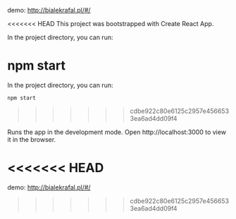 demo: http://bialekrafal.pl/#/

<<<<<<< HEAD
This project was bootstrapped with Create React App.

In the project directory, you can run:

npm start
=======
In the project directory, you can run:

 `npm start`
>>>>>>> cdbe922c80e6125c2957e4566533ea6ad4dd09f4

Runs the app in the development mode.
Open http://localhost:3000 to view it in the browser.

<<<<<<< HEAD
=======


demo: http://bialekrafal.pl/#/


>>>>>>> cdbe922c80e6125c2957e4566533ea6ad4dd09f4
